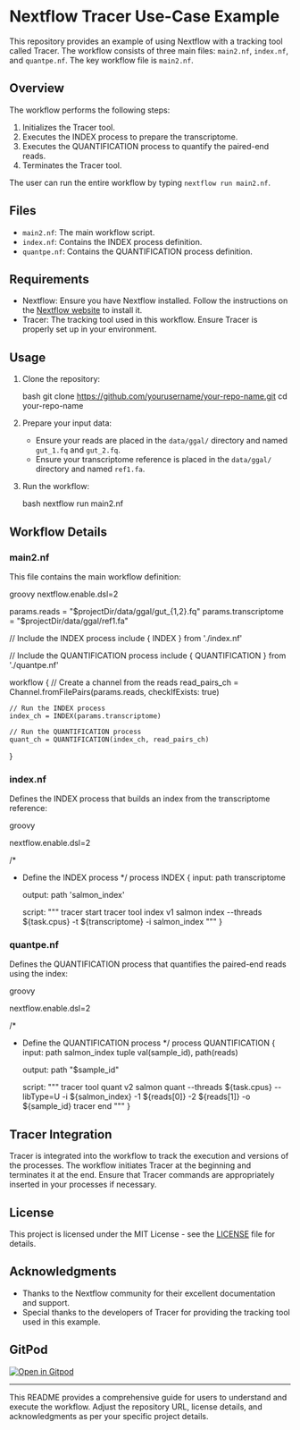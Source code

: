 # Nextflow Tracer Use-Case Example

This repository provides an example of using Nextflow with a tracking tool called Tracer. The workflow consists of three main files: `main2.nf`, `index.nf`, and `quantpe.nf`. The key workflow file is `main2.nf`.

## Overview

The workflow performs the following steps:
1. Initializes the Tracer tool.
2. Executes the INDEX process to prepare the transcriptome.
3. Executes the QUANTIFICATION process to quantify the paired-end reads.
4. Terminates the Tracer tool.

The user can run the entire workflow by typing `nextflow run main2.nf`.

## Files

- `main2.nf`: The main workflow script.
- `index.nf`: Contains the INDEX process definition.
- `quantpe.nf`: Contains the QUANTIFICATION process definition.

## Requirements

- Nextflow: Ensure you have Nextflow installed. Follow the instructions on the [Nextflow website](https://www.nextflow.io/docs/latest/getstarted.html#installation) to install it.
- Tracer: The tracking tool used in this workflow. Ensure Tracer is properly set up in your environment.

## Usage

1. Clone the repository:

    bash
    git clone https://github.com/yourusername/your-repo-name.git
    cd your-repo-name
    

2. Prepare your input data:
    - Ensure your reads are placed in the `data/ggal/` directory and named `gut_1.fq` and `gut_2.fq`.
    - Ensure your transcriptome reference is placed in the `data/ggal/` directory and named `ref1.fa`.

3. Run the workflow:

    bash
    nextflow run main2.nf

## Workflow Details

### main2.nf

This file contains the main workflow definition:

groovy
nextflow.enable.dsl=2

params.reads = "$projectDir/data/ggal/gut_{1,2}.fq"
params.transcriptome = "$projectDir/data/ggal/ref1.fa"

// Include the INDEX process
include { INDEX } from './index.nf'

// Include the QUANTIFICATION process
include { QUANTIFICATION } from './quantpe.nf'

workflow {
    // Create a channel from the reads
    read_pairs_ch = Channel.fromFilePairs(params.reads, checkIfExists: true)

    // Run the INDEX process
    index_ch = INDEX(params.transcriptome)

    // Run the QUANTIFICATION process
    quant_ch = QUANTIFICATION(index_ch, read_pairs_ch)
}


### index.nf

Defines the INDEX process that builds an index from the transcriptome reference:

groovy

nextflow.enable.dsl=2

/*
 * Define the INDEX process
 */
process INDEX {
    input:
    path transcriptome

    output:
    path 'salmon_index'

    script:
    """
    tracer start
    tracer tool index v1
    salmon index --threads ${task.cpus} -t ${transcriptome} -i salmon_index
    """
}

### quantpe.nf

Defines the QUANTIFICATION process that quantifies the paired-end reads using the index:

groovy

nextflow.enable.dsl=2

/*
 * Define the QUANTIFICATION process
 */
process QUANTIFICATION {
    input:
    path salmon_index
    tuple val(sample_id), path(reads)

    output:
    path "$sample_id"

    script:
    """
    tracer tool quant v2
    salmon quant --threads ${task.cpus} --libType=U -i ${salmon_index} -1 ${reads[0]} -2 ${reads[1]} -o ${sample_id}
    tracer end
    """
}

## Tracer Integration

Tracer is integrated into the workflow to track the execution and versions of the processes. The workflow initiates Tracer at the beginning and terminates it at the end. Ensure that Tracer commands are appropriately inserted in your processes if necessary.

## License

This project is licensed under the MIT License - see the [LICENSE](LICENSE) file for details.

## Acknowledgments

- Thanks to the Nextflow community for their excellent documentation and support.
- Special thanks to the developers of Tracer for providing the tracking tool used in this example.

## GitPod

[![Open in Gitpod](https://gitpod.io/button/open-in-gitpod.svg)](https://gitpod.io/#https://github.com/tw599/nextflow-tracer)

---

This README provides a comprehensive guide for users to understand and execute the workflow. Adjust the repository URL, license details, and acknowledgments as per your specific project details.
